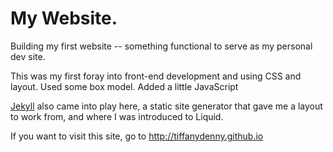 # My Website.
Building my first website -- something functional to serve as my personal dev site.

This was my first foray into front-end development and using CSS and layout. Used some box model. Added a little JavaScript 

<a href="https://jekyllrb.com/">Jekyll</a> also came into play here, a static site generator that gave me a layout to work from, and where I was introduced to Liquid.  

If you want to visit this site, go to http://tiffanydenny.github.io

